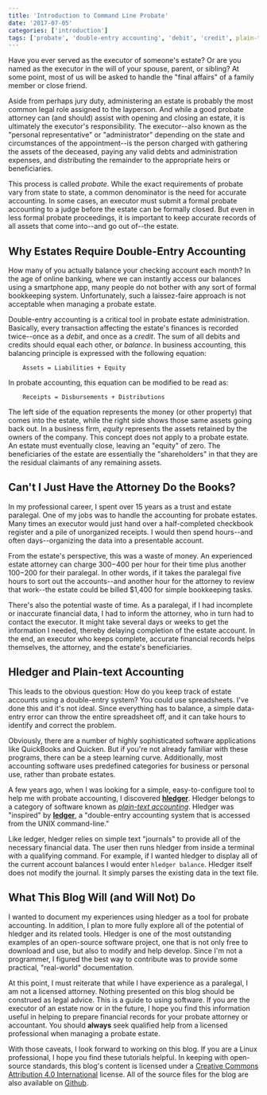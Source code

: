 ```yaml
---
title: 'Introduction to Command Line Probate'
date: '2017-07-05'
categories: ['introduction']
tags: ['probate', 'double-entry accounting', 'debit', 'credit', plain-text accounting', 'ledger']
---
```


Have you ever served as the executor of someone's estate? Or are you named as the executor in the will of your spouse, parent, or sibling? At some point, most of us will be asked to handle the "final affairs" of a family member or close friend. 

Aside from perhaps jury duty, administering an estate is probably the most common legal role assigned to the layperson. And while a good probate attorney can (and should) assist with opening and closing an estate, it is ultimately the executor's responsibility. The executor--also known as the "personal representative" or "administrator" depending on the state and circumstances of the appointment--is the person charged with gathering the assets of the deceased, paying any valid debts and administration expenses, and distributing the remainder to the appropriate heirs or beneficiaries.

This process is called *probate*. While the exact requirements of probate vary from state to state, a common denominator is the need for accurate accounting. In some cases, an executor must submit a formal probate accounting to a judge before the estate can be formally closed. But even in less formal probate proceedings, it is important to keep accurate records of all assets that come into--and go out of--the estate.

## Why Estates Require Double-Entry Accounting

How many of you actually balance your checking account each month? In the age of online banking, where we can instantly access our balances using a smartphone app, many people do not bother with any sort of formal bookkeeping system. Unfortunately, such a laissez-faire approach is not acceptable when managing a probate estate.

Double-entry accounting is a critical tool in probate estate administration. Basically, every transaction affecting the estate's finances is recorded twice--once as a *debit*, and once as a *credit*. The sum of all debits and credits should equal each other, or *balance*. In business accounting, this balancing principle is expressed with the following equation:

        Assets = Liabilities + Equity

In probate accounting, this equation can be modified to be read as:

        Receipts = Disbursements + Distributions

The left side of the equation represents the money (or other property) that comes into the estate, while the right side shows those same assets going back out. In a business firm, *equity* represents the assets retained by the owners of the company. This concept does not apply to a probate estate. An estate must eventually close, leaving an "equity" of zero. The beneficiaries of the estate are essentially the "shareholders" in that they are the residual claimants of any remaining assets.

## Can't I Just Have the Attorney Do the Books?

In my professional career, I spent over 15 years as a trust and estate paralegal. One of my jobs was to handle the accounting for probate estates. Many times an executor would just hand over a half-completed checkbook register and a pile of unorganized receipts. I would then spend hours--and often days--organizing the data into a presentable account.

From the estate's perspective, this was a waste of money. An experienced estate attorney can charge $300-$400 per hour for their time plus another $100-$200 for their paralegal. In other words, if it takes the paralegal five hours to sort out the accounts--and another hour for the attorney to review that work--the estate could be billed $1,400 for simple bookkeeping tasks. 

There's also the potential waste of time. As a paralegal, if I had incomplete or inaccurate financial data, I had to inform the attorney, who in turn had to contact the executor. It might take several days or weeks to get the information I needed, thereby delaying completion of the estate account. In the end, an executor who keeps complete, accurate financial records helps themselves, the attorney, and the estate's beneficiaries. 

## Hledger and Plain-text Accounting

This leads to the obvious question: How do you keep track of estate accounts using a double-entry system? You could use spreadsheets. I've done this and it's not ideal. Since everything has to balance, a simple data-entry error can throw the entire spreadsheet off, and it can take hours to identify and correct the problem.

Obviously, there are a number of highly sophisticated software applications like QuickBooks and Quicken. But if you're not already familiar with these programs, there can be a steep learning curve. Additionally, most accounting software uses predefined categories for business or personal use, rather than probate estates.

A few years ago, when I was looking for a simple, easy-to-configure tool to help me with probate accounting, I discovered [**hledger**](http://hledger.org/). Hledger belongs to a category of software known as [*plain-text accounting*](http://plaintextaccounting.org/). Hledger was "inspired" by [**ledger**](http://ledger-cli.org/), a "double-entry accounting system that is accessed from the UNIX command-line." 

Like ledger, hledger relies on simple text "journals" to provide all of the necessary financial data. The user then runs hledger from inside a terminal with a qualifying command. For example, if I wanted hledger to display all of the current account balances I would enter ``hledger balance``. Hledger itself does not modify the journal. It simply parses the existing data in the text file.

## What This Blog Will (and Will Not) Do

I wanted to document my experiences using hledger as a tool for probate accounting. In addition, I plan to more fully explore all of the potential of hledger and its related tools. Hledger is one of the most outstanding examples of an open-source software project, one that is not only free to download and use, but also to modify and help develop. Since I'm not a programmer, I figured the best way to contribute was to provide some practical, "real-world" documentation.

At this point, I must reiterate that while I have experience as a paralegal, I am not a licensed attorney. Nothing presented on this blog should be construed as legal advice. This is a guide to using software. If you are the executor of an estate now or in the future, I hope you find this information useful in helping to prepare financial records for your probate attorney or accountant. You should **always** seek qualified help from a licensed professional when managing a probate estate.

With those caveats, I look forward to working on this blog. If you are a Linux professional, I hope you find these tutorials helpful. In keeping with open-source standards, this blog's content is licensed under a [Creative Commons Attribution 4.0 International](https://creativecommons.org/licenses/by/4.0/) license. All of the source files for the blog are also available on [Github](https://github.com/oswriter/commandlineprobate.com).  
